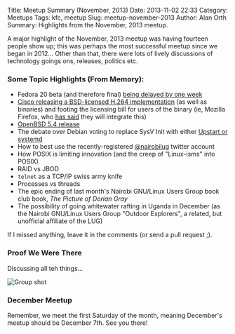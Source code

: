 Title: Meetup Summary (November, 2013)
Date: 2013-11-02 22:33
Category: Meetups
Tags: kfc, meetup
Slug: meetup-november-2013
Author: Alan Orth
Summary: Highlights from the November, 2013 meetup.

A major highlight of the November, 2013 meetup was having fourteen people show up; this was perhaps the most successful meetup since we began in 2012... Other than that, there were lots of lively discussions of technology goings ons, releases, politics etc.

### Some Topic Highlights (From Memory):

* Fedora 20 beta (and therefore final) [being delayed by one week](https://lists.fedoraproject.org/pipermail/devel/2013-October/190689.html)
* [Cisco releasing a BSD-licensed H.264 implementation](http://blogs.cisco.com/collaboration/open-source-h-264-removes-barriers-webrtc) (as well as binaries) and footing the licensing bill for users of the binary (ie, Mozilla Firefox, who [has said](https://blog.mozilla.org/blog/2013/10/30/video-interoperability-on-the-web-gets-a-boost-from-ciscos-h-264-codec/) they will integrate this)
* [OpenBSD 5.4 release](http://www.openbsd.org/54.html)
* The debate over Debian voting to replace SysV Init with either [Upstart or systemd](http://slashdot.org/story/13/10/28/1621219/debian-to-replace-sysvinit-switch-to-systemd-or-upstart)
* How to best use the recently-registered [@nairobilug](https://twitter.com/nairobilug) twitter account
* How POSIX is limiting innovation (and the creep of "Linux-isms" into POSIX)
* RAID vs JBOD
* `telnet` as a TCP/IP swiss army knife
* Processes vs threads
* The epic ending of last month's Nairobi GNU/Linux Users Group book club book, *The Picture of Dorian Gray*
* The possibility of going whitewater rafting in Uganda in December (as the Nairobi GNU/Linux Users Group "Outdoor Explorers", a related, but unofficial affiliate of the LUG)

If I missed anything, leave it in the comments (or send a pull request ;).

### Proof We Were There

Discussing all teh things...

![Group shot]({filename}/images/meetup-november-2013/meetup-november-2013.jpg "Nairobi GNU/Linux Users Group members")

### December Meetup

Remember, we meet the first Saturday of the month, meaning December's meetup should be December 7th.  See you there!
